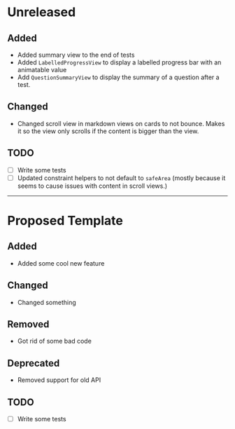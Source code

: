 # Unreleased

## Added
- Added summary view to the end of tests
- Added `LabelledProgressView` to display a labelled progress bar with an animatable value
- Add `QuestionSummaryView` to display the summary of a question after a test.

## Changed
- Changed scroll view in markdown views on cards to not bounce. Makes it so the view only scrolls if the content is bigger than the view.


## TODO
- [ ] Write some tests
- [ ] Updated constraint helpers to not default to `safeArea` (mostly because it seems to cause issues with content in scroll views.)

-----
# Proposed Template

## Added
- Added some cool new feature

## Changed
- Changed something

## Removed
- Got rid of some bad code

## Deprecated
- Removed support for old API

## TODO
- [ ] Write some tests

